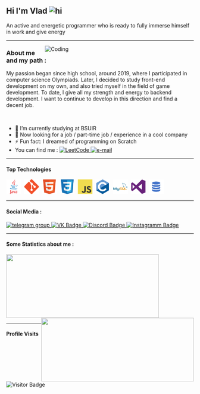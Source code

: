 ## Hi I'm Vlad <img src="https://user-images.githubusercontent.com/1303154/88677602-1635ba80-d120-11ea-84d8-d263ba5fc3c0.gif" width="28px" height="28px" alt="hi">

An active and energetic programmer who is ready to fully immerse himself in work and give energy

---
<img align = "right" alt = "Coding" width = "400" src ="https://i.pinimg.com/originals/b9/49/c8/b949c86a570df07a7440abe39405834c.gif">

### About me and my path :

<p>My passion began since high school, around 2019, where I participated in computer science Olympiads. Later, I decided to study front-end development on my own, and also tried myself in the field of game development. To date, I give all my strength and energy to backend development. I want to continue to develop in this direction and find a decent job.</p>

</br>

- 🔭 I’m currently studying at BSUIR
- 🤔 Now looking for a job / part-time job / experience in a cool company
- ⚡ Fun fact: I dreamed of programming on Scratch
- You can find me : 
    <a href="https://leetcode.com/VladislavTepes">
        <img src="https://img.shields.io/badge/LeetCode-blue?style=flat-square&logo=LeetCode" alt="LeetCode">
    </a>
    <a href="mailto:vladikon19@tut.by">
        <img src="https://img.shields.io/badge/Email-blue?style=flat-square&logo=gmail&logoColor=white" alt="e-mail">
    </a>
 
---
#### Top Technologies

<div>
  <img src="https://github.com/devicons/devicon/blob/master/icons/java/java-original-wordmark.svg" title="git" alt="git" width="40" height="40"/>&nbsp;
  <img src="https://github.com/devicons/devicon/blob/master/icons/git/git-original.svg" title="git" alt="git" width="40" height="40"/>&nbsp;
  <img src="https://github.com/devicons/devicon/blob/master/icons/html5/html5-original.svg" title="html5" alt="html5" width="40" height="40"/>&nbsp;
  <img src="https://github.com/devicons/devicon/blob/master/icons/css3/css3-original.svg" title="css" alt="css" width="40" height="40"/>&nbsp;
  <img src="https://github.com/devicons/devicon/blob/master/icons/javascript/javascript-original.svg" title="javascript" alt="javascript" width="40" height="40"/>&nbsp;
  <img src="https://github.com/devicons/devicon/blob/master/icons/c/c-original.svg" title="C" alt="C" width="40" height="40"/>&nbsp;
  <img src="https://github.com/devicons/devicon/blob/master/icons/mysql/mysql-original-wordmark.svg" title="SQL" alt="SQL" width="40" height="40"/>&nbsp;
  <img src="https://github.com/devicons/devicon/blob/master/icons/visualstudio/visualstudio-plain.svg" title="VS" alt="VS" width="40" height="40"/>&nbsp;
  <img  width="40" height="40" src="https://raw.githubusercontent.com/github/explore/80688e429a7d4ef2fca1e82350fe8e3517d3494d/topics/sql/sql.png" />
</div>

---
#### Social Media :
<div id="badges">
    <a href="https://t.me/Meshicage" target="_blank">
      <img src="https://cdn-icons-png.flaticon.com/512/2111/2111646.png" width="40" height="40" alt="telegram group" />
    </a>
    <a href="https://vk.com/ascended_sky" target="_blank">
      <img src="https://cdn-icons-png.flaticon.com/512/145/145813.png" width="40" height="40" alt="VK Badge"/>
    </a>
    <a href="https://discordapp.com/users/391291170593964034/" target="_blank">
      <img src="https://github.com/Iku/discordicons/blob/master/green-app.ico" width="45" height="45" alt="Discord Badge"/>
    </a>
     <a href="https://www.instagram.com/ascended_sky/" target="_blank">
      <img src="https://github.com/rdimascio/icons/blob/master/icons/color/instagram.svg" width="40" height="40" alt="Instagramm Badge"/>
    </a>
  </div>
  
---
#### Some Statistics about me :
<div id="badges">
    <a href="https://github.com/anuraghazra/github-readme-stats">
      <img width="410" height="170" align="center" src="https://github-readme-stats.vercel.app/api?username=Meshicage228&show_icons=true&theme=transparent" />
    </a>
    <a href="https://github.com/anuraghazra/convoychat">
      <img width="410" height="170" align="right" src="https://github-readme-stats.vercel.app/api/top-langs/?username=Meshicage228&layout=compact" />
    </a>
</div>

---
#### Profile Visits 
![Visitor Badge](https://visitor-badge.laobi.icu/badge?page_id=Meshicage228)
